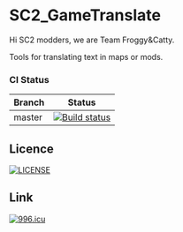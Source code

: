 # SC2_GameTranslate
Hi SC2 modders, we are Team Froggy&Catty.


Tools for translating text in maps or mods.

### CI Status
| Branch | Status |
| ------ | ------- |
| master | [![Build status](https://ci.appveyor.com/api/projects/status/pra1v3b65rifuwol/branch/master?svg=true)](https://ci.appveyor.com/project/Whimsyduke/sc2-gametranslater/branch/master) |

## Licence
[![LICENSE](https://img.shields.io/badge/license-NPL%20(The%20996%20Prohibited%20License)-blue.svg)](https://github.com/996icu/996.ICU/blob/master/LICENSE)

## Link
[![996.icu](https://img.shields.io/badge/link-996.icu-red.svg)](https://996.icu)
